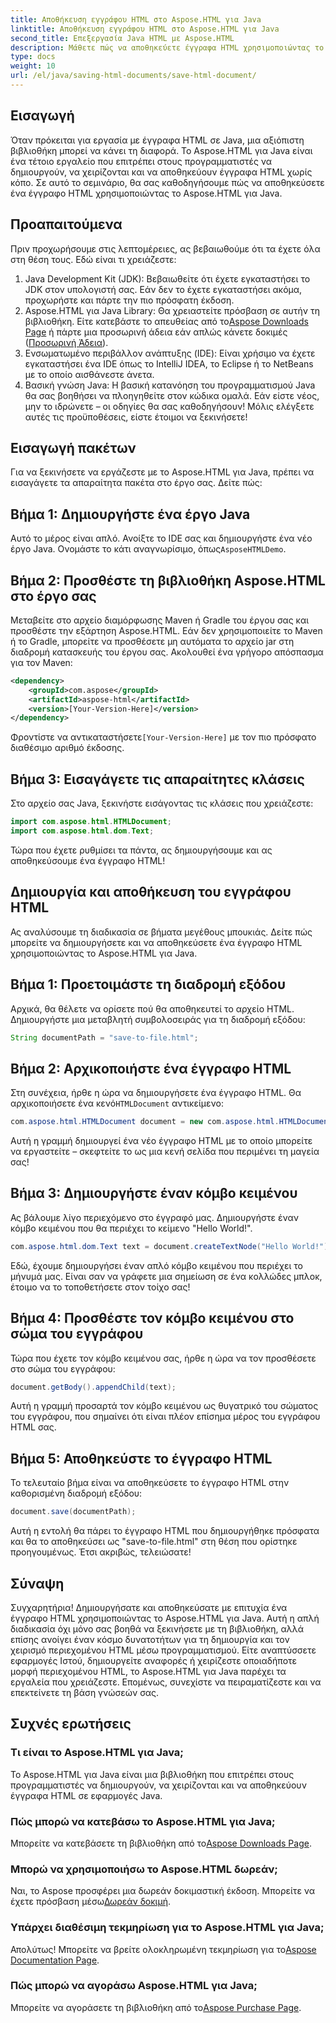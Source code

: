 ```yaml
---
title: Αποθήκευση εγγράφου HTML στο Aspose.HTML για Java
linktitle: Αποθήκευση εγγράφου HTML στο Aspose.HTML για Java
second_title: Επεξεργασία Java HTML με Aspose.HTML
description: Μάθετε πώς να αποθηκεύετε έγγραφα HTML χρησιμοποιώντας το Aspose.HTML για Java με αυτόν τον αναλυτικό οδηγό βήμα προς βήμα που έχει σχεδιαστεί για αρχάριους και ειδικούς.
type: docs
weight: 10
url: /el/java/saving-html-documents/save-html-document/
---
```

## Εισαγωγή
Όταν πρόκειται για εργασία με έγγραφα HTML σε Java, μια αξιόπιστη βιβλιοθήκη μπορεί να κάνει τη διαφορά. Το Aspose.HTML για Java είναι ένα τέτοιο εργαλείο που επιτρέπει στους προγραμματιστές να δημιουργούν, να χειρίζονται και να αποθηκεύουν έγγραφα HTML χωρίς κόπο. Σε αυτό το σεμινάριο, θα σας καθοδηγήσουμε πώς να αποθηκεύσετε ένα έγγραφο HTML χρησιμοποιώντας το Aspose.HTML για Java. 
## Προαπαιτούμενα
Πριν προχωρήσουμε στις λεπτομέρειες, ας βεβαιωθούμε ότι τα έχετε όλα στη θέση τους. Εδώ είναι τι χρειάζεστε:
1. Java Development Kit (JDK): Βεβαιωθείτε ότι έχετε εγκαταστήσει το JDK στον υπολογιστή σας. Εάν δεν το έχετε εγκαταστήσει ακόμα, προχωρήστε και πάρτε την πιο πρόσφατη έκδοση.
2.  Aspose.HTML για Java Library: Θα χρειαστείτε πρόσβαση σε αυτήν τη βιβλιοθήκη. Είτε κατεβάστε το απευθείας από το[Aspose Downloads Page](https://releases.aspose.com/html/java/) ή πάρτε μια προσωρινή άδεια εάν απλώς κάνετε δοκιμές ([Προσωρινή Άδεια](https://purchase.aspose.com/temporary-license/)).
3. Ενσωματωμένο περιβάλλον ανάπτυξης (IDE): Είναι χρήσιμο να έχετε εγκαταστήσει ένα IDE όπως το IntelliJ IDEA, το Eclipse ή το NetBeans με το οποίο αισθάνεστε άνετα.
4. Βασική γνώση Java: Η βασική κατανόηση του προγραμματισμού Java θα σας βοηθήσει να πλοηγηθείτε στον κώδικα ομαλά. Εάν είστε νέος, μην το ιδρώνετε – οι οδηγίες θα σας καθοδηγήσουν!
Μόλις ελέγξετε αυτές τις προϋποθέσεις, είστε έτοιμοι να ξεκινήσετε!
## Εισαγωγή πακέτων
Για να ξεκινήσετε να εργάζεστε με το Aspose.HTML για Java, πρέπει να εισαγάγετε τα απαραίτητα πακέτα στο έργο σας. Δείτε πώς:
## Βήμα 1: Δημιουργήστε ένα έργο Java
 Αυτό το μέρος είναι απλό. Ανοίξτε το IDE σας και δημιουργήστε ένα νέο έργο Java. Ονομάστε το κάτι αναγνωρίσιμο, όπως`AsposeHTMLDemo`.
## Βήμα 2: Προσθέστε τη βιβλιοθήκη Aspose.HTML στο έργο σας
Μεταβείτε στο αρχείο διαμόρφωσης Maven ή Gradle του έργου σας και προσθέστε την εξάρτηση Aspose.HTML. Εάν δεν χρησιμοποιείτε το Maven ή το Gradle, μπορείτε να προσθέσετε μη αυτόματα το αρχείο jar στη διαδρομή κατασκευής του έργου σας. Ακολουθεί ένα γρήγορο απόσπασμα για τον Maven:
```xml
<dependency>
    <groupId>com.aspose</groupId>
    <artifactId>aspose-html</artifactId>
    <version>[Your-Version-Here]</version>
</dependency>
```
 Φροντίστε να αντικαταστήσετε`[Your-Version-Here]` με τον πιο πρόσφατο διαθέσιμο αριθμό έκδοσης.
## Βήμα 3: Εισαγάγετε τις απαραίτητες κλάσεις
Στο αρχείο σας Java, ξεκινήστε εισάγοντας τις κλάσεις που χρειάζεστε:
```java
import com.aspose.html.HTMLDocument;
import com.aspose.html.dom.Text;
```
Τώρα που έχετε ρυθμίσει τα πάντα, ας δημιουργήσουμε και ας αποθηκεύσουμε ένα έγγραφο HTML!
## Δημιουργία και αποθήκευση του εγγράφου HTML
Ας αναλύσουμε τη διαδικασία σε βήματα μεγέθους μπουκιάς. Δείτε πώς μπορείτε να δημιουργήσετε και να αποθηκεύσετε ένα έγγραφο HTML χρησιμοποιώντας το Aspose.HTML για Java.
## Βήμα 1: Προετοιμάστε τη διαδρομή εξόδου
Αρχικά, θα θέλετε να ορίσετε πού θα αποθηκευτεί το αρχείο HTML. Δημιουργήστε μια μεταβλητή συμβολοσειράς για τη διαδρομή εξόδου:
```java
String documentPath = "save-to-file.html";
```
## Βήμα 2: Αρχικοποιήστε ένα έγγραφο HTML
 Στη συνέχεια, ήρθε η ώρα να δημιουργήσετε ένα έγγραφο HTML. Θα αρχικοποιήσετε ένα κενό`HTMLDocument` αντικείμενο:
```java
com.aspose.html.HTMLDocument document = new com.aspose.html.HTMLDocument();
```
Αυτή η γραμμή δημιουργεί ένα νέο έγγραφο HTML με το οποίο μπορείτε να εργαστείτε – σκεφτείτε το ως μια κενή σελίδα που περιμένει τη μαγεία σας!
## Βήμα 3: Δημιουργήστε έναν κόμβο κειμένου
Ας βάλουμε λίγο περιεχόμενο στο έγγραφό μας. Δημιουργήστε έναν κόμβο κειμένου που θα περιέχει το κείμενο "Hello World!".
```java
com.aspose.html.dom.Text text = document.createTextNode("Hello World!");
```
Εδώ, έχουμε δημιουργήσει έναν απλό κόμβο κειμένου που περιέχει το μήνυμά μας. Είναι σαν να γράφετε μια σημείωση σε ένα κολλώδες μπλοκ, έτοιμο να το τοποθετήσετε στον τοίχο σας!
## Βήμα 4: Προσθέστε τον κόμβο κειμένου στο σώμα του εγγράφου
Τώρα που έχετε τον κόμβο κειμένου σας, ήρθε η ώρα να τον προσθέσετε στο σώμα του εγγράφου:
```java
document.getBody().appendChild(text);
```
Αυτή η γραμμή προσαρτά τον κόμβο κειμένου ως θυγατρικό του σώματος του εγγράφου, που σημαίνει ότι είναι πλέον επίσημα μέρος του εγγράφου HTML σας.
## Βήμα 5: Αποθηκεύστε το έγγραφο HTML
Το τελευταίο βήμα είναι να αποθηκεύσετε το έγγραφο HTML στην καθορισμένη διαδρομή εξόδου:
```java
document.save(documentPath);
```
Αυτή η εντολή θα πάρει το έγγραφο HTML που δημιουργήθηκε πρόσφατα και θα το αποθηκεύσει ως "save-to-file.html" στη θέση που ορίστηκε προηγουμένως. Έτσι ακριβώς, τελειώσατε!
## Σύναψη
Συγχαρητήρια! Δημιουργήσατε και αποθηκεύσατε με επιτυχία ένα έγγραφο HTML χρησιμοποιώντας το Aspose.HTML για Java. Αυτή η απλή διαδικασία όχι μόνο σας βοηθά να ξεκινήσετε με τη βιβλιοθήκη, αλλά επίσης ανοίγει έναν κόσμο δυνατοτήτων για τη δημιουργία και τον χειρισμό περιεχομένου HTML μέσω προγραμματισμού.
Είτε αναπτύσσετε εφαρμογές Ιστού, δημιουργείτε αναφορές ή χειρίζεστε οποιαδήποτε μορφή περιεχομένου HTML, το Aspose.HTML για Java παρέχει τα εργαλεία που χρειάζεστε. Επομένως, συνεχίστε να πειραματίζεστε και να επεκτείνετε τη βάση γνώσεών σας.
## Συχνές ερωτήσεις
### Τι είναι το Aspose.HTML για Java;  
Το Aspose.HTML για Java είναι μια βιβλιοθήκη που επιτρέπει στους προγραμματιστές να δημιουργούν, να χειρίζονται και να αποθηκεύουν έγγραφα HTML σε εφαρμογές Java.
### Πώς μπορώ να κατεβάσω το Aspose.HTML για Java;  
 Μπορείτε να κατεβάσετε τη βιβλιοθήκη από το[Aspose Downloads Page](https://releases.aspose.com/html/java/).
### Μπορώ να χρησιμοποιήσω το Aspose.HTML δωρεάν;  
 Ναι, το Aspose προσφέρει μια δωρεάν δοκιμαστική έκδοση. Μπορείτε να έχετε πρόσβαση μέσω[Δωρεάν δοκιμή](https://releases.aspose.com/).
### Υπάρχει διαθέσιμη τεκμηρίωση για το Aspose.HTML για Java;  
 Απολύτως! Μπορείτε να βρείτε ολοκληρωμένη τεκμηρίωση για το[Aspose Documentation Page](https://reference.aspose.com/html/java/).
### Πώς μπορώ να αγοράσω Aspose.HTML για Java;  
 Μπορείτε να αγοράσετε τη βιβλιοθήκη από το[Aspose Purchase Page](https://purchase.aspose.com/buy).